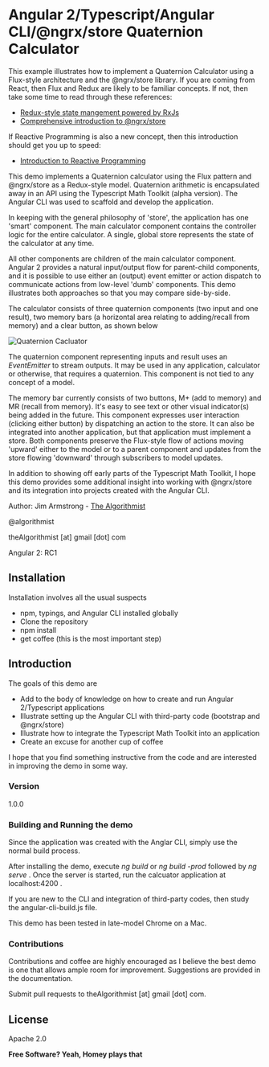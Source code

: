 # Angular 2/Typescript/Angular CLI/@ngrx/store Quaternion Calculator

This example illustrates how to implement a Quaternion Calculator using a Flux-style architecture and the @ngrx/store library.  If you are coming from React, then Flux and Redux are likely to be familiar concepts.  If not, then take some time to read through these references:

* [Redux-style state mangement powered by RxJs]
* [Comprehensive introduction to @ngrx/store]

If Reactive Programming is also a new concept, then this introduction should get you up to speed:

- [Introduction to Reactive Programming]

This demo implements a Quaternion calculator using the Flux pattern and @ngrx/store as a Redux-style model.  Quaternion arithmetic is encapsulated away in an API using the Typescript Math Toolkit (alpha version).  The Angular CLI was used to scaffold and develop the application.

In keeping with the general philosophy of 'store', the application has one 'smart' component.  The main calculator component contains the controller logic for the entire calculator.  A single, global store represents the state of the calculator at any time.

All other components are children of the main calculator component.  Angular 2 provides a natural input/output flow for parent-child components, and it is possible to use either an (output) event emitter or action dispatch to communicate actions from low-level 'dumb' components.  This demo illustrates both approaches so that you may compare side-by-side.  

The calculator consists of three quaternion components (two input and one result), two memory bars (a horizontal area relating to adding/recall from memory) and a clear button, as shown below

![Quaternion Cacluator](https://image-store.slidesharecdn.com/86681aee-98a9-4e80-82fd-c4dde4021f4e-original.jpeg "Quaternion Calculator")

The quaternion component representing inputs and result uses an _EventEmitter_ to stream outputs.  It may be used in any application, calculator or otherwise, that requires a quaternion.  This component is not tied to any concept of a model.  

The memory bar currently consists of two buttons, M+ (add to memory) and MR (recall from memory).  It's easy to see text or other visual indicator(s) being added in the future.  This component expresses user interaction (clicking either button) by dispatching an action to the store.  It can also be integrated into another application, but that application must implement a store.  Both components preserve the Flux-style flow of actions moving 'upward' either to the model or to a parent component and updates from the store flowing 'downward' through subscribers to model updates. 

In addition to showing off early parts of the Typescript Math Toolkit, I hope this demo provides some additional insight into working with @ngrx/store and its integration into projects created with the Angular CLI.


Author:  Jim Armstrong - [The Algorithmist]

@algorithmist

theAlgorithmist [at] gmail [dot] com

Angular 2: RC1

## Installation

Installation involves all the usual suspects

  - npm, typings, and Angular CLI installed globally
  - Clone the repository
  - npm install
  - get coffee (this is the most important step)

## Introduction

The goals of this demo are 

* Add to the body of knowledge on how to create and run Angular 2/Typescript applications
* Illustrate setting up the Angular CLI with third-party code (bootstrap and @ngrx/store)
* Illustrate how to integrate the Typescript Math Toolkit into an application
* Create an excuse for another cup of coffee

I hope that you find something instructive from the code and are interested in improving the demo in some way.

### Version
1.0.0

### Building and Running the demo

Since the application was created with the Anglar CLI, simply use the normal build process.

After installing the demo, execute _ng build_ or _ng build -prod_ followed by _ng serve_ .  Once the server is started, run the calcuator application at localhost:4200 . 

If you are new to the CLI and integration of third-party codes, then study the angular-cli-build.js file.

This demo has been tested in late-model Chrome on a Mac. 


### Contributions

Contributions and coffee are highly encouraged as I believe the best demo is one that allows ample room for improvement. Suggestions are provided in the documentation.

Submit pull requests to theAlgorithmist [at] gmail [dot] com.


License
----

Apache 2.0

**Free Software? Yeah, Homey plays that**

[//]: # (kudos http://stackoverflow.com/questions/4823468/store-comments-in-markdown-syntax)

[The Algorithmist]: <https://www.linkedin.com/in/jimarmstrong>
[Redux-style state mangement powered by RxJs]: <https://github.com/ngrx/store>
[Comprehensive introduction to @ngrx/store]: <https://gist.github.com/btroncone/a6e4347326749f938510>
[Introduction to Reactive Programming]: <https://gist.github.com/staltz/868e7e9bc2a7b8c1f754>
